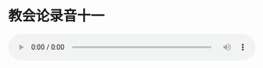 # 教会论录音十一

<audio style="width: 100%;" preload="false" controls controlslist="nodownload"><source src="http://file.simai.life/audio/mp3/old/27441.mp3" type="audio/mpeg">Your browser does not support the audio element.</audio>


